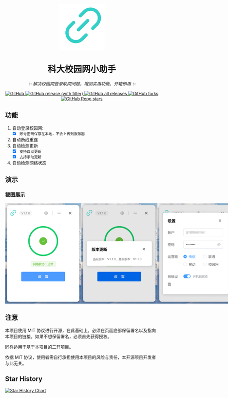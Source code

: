 <p align="center">
  <a href="https://github.com/Ackites/hnust-cna"><img src="./build/icon.png" width="150" height="150" alt="one-api logo"></a>
</p>

<div align="center">

# 科大校园网小助手

*✨ 解决校园网登录联网问题，增加实用功能，开箱即用 ✨*

</div>

<p align="center">
  <a href="https://raw.githubusercontent.com/Ackites/hnust-cna/master/LICENSE">
    <img alt="GitHub" src="https://img.shields.io/github/license/Ackites/hnust-cna">
  </a>
  <a href="https://github.com/Ackites/hnust-cna/releases/latest">
    <img alt="GitHub release (with filter)" src="https://img.shields.io/github/v/release/Ackites/hnust-cna">
  </a>
  <a href="https://github.com/Ackites/hnust-cna/releases/latest">
    <img alt="GitHub all releases" src="https://img.shields.io/github/downloads/Ackites/hnust-cna/total">
  </a>
  <a href="https://github.com/Ackites/hnust-cna/releases/latest">
    <img alt="GitHub forks" src="https://img.shields.io/github/forks/Ackites/hnust-cna">
  </a>
  <a href="https://github.com/Ackites/hnust-cna/releases/latest">
    <img alt="GitHub Repo stars" src="https://img.shields.io/github/stars/Ackites/hnust-cna">
  </a>
</p>

## 功能

1. 自动登录校园网:
   + [x] `账号密码保存在本地，不会上传到服务器`
2. 自动断线重连
3. 自动检测更新
   + [x] `支持自动更新`
   + [x] `支持手动更新`
4. 自动检测网络状态

## 演示

### 截图展示

<div style="display: flex ">
<img width="250" src="./docs/images/home.png" alt="home">
<img width="250" src="./docs/images/update.png" alt="update">
<img width="250" src="./docs/images/setting.png" alt="setting">
</div>

## 注意

本项目使用 MIT 协议进行开源，在此基础上，必须在页面底部保留署名以及指向本项目的链接。如果不想保留署名，必须首先获得授权。

同样适用于基于本项目的二开项目。

依据 MIT 协议，使用者需自行承担使用本项目的风险与责任，本开源项目开发者与此无关。

## Star History

<a href="https://star-history.com/#Ackites/hnust-cna&Date">
  <picture>
    <source media="(prefers-color-scheme: dark)" srcset="https://api.star-history.com/svg?repos=Ackites/hnust-cna&type=Date&theme=dark" />
    <source media="(prefers-color-scheme: light)" srcset="https://api.star-history.com/svg?repos=Ackites/hnust-cna&type=Date" />
    <img alt="Star History Chart" src="https://api.star-history.com/svg?repos=Ackites/hnust-cna&type=Date" />
  </picture>
</a>
